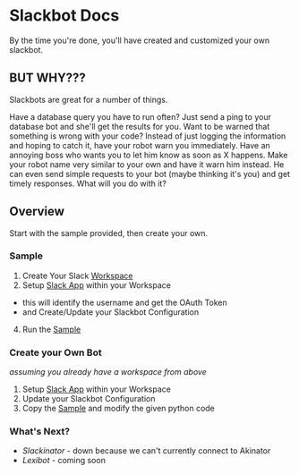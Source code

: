 # Slackbot Docs

By the time you're done, you'll have created and customized 
your own slackbot.

## BUT WHY???

Slackbots are great for a number of things.

Have a database query you have to run often? Just send a ping to your database 
bot and she'll get the results for you. Want to be warned that something is
wrong with your code? Instead of just logging the information and hoping to
catch it, have your robot warn you immediately. Have an annoying boss who wants
you to let him know as soon as X happens. Make your robot name very similar to
your own and have it warn him instead. He can even send simple requests to
your bot (maybe thinking it's you) and get timely responses. What will you do
with it?

## Overview

Start with the sample provided, then create your own.

### Sample

1. Create Your Slack [Workspace](workspace.md)
2. Setup [Slack App](slack_app.md) within your Workspace
  * this will identify the username and get the OAuth Token
  * and Create/Update your Slackbot Configuration
4. Run the [Sample](slackbots.md)

### Create your Own Bot

_assuming you already have a workspace from above_

1. Setup [Slack App](slack_app.md) within your Workspace
2. Update your Slackbot Configuration
3. Copy the [Sample](slackbots.md) and modify the given python code

### What's Next?

* *Slackinator* - down because we can't currently connect to Akinator
* *Lexibot* - coming soon


